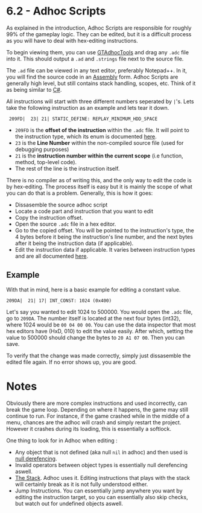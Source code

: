 # 6.2 - Adhoc Scripts

As explained in the introduction, Adhoc Scripts are responsible for roughly 99% of the gameplay logic. They can be edited, but it is a difficult process as you will have to deal with hex-editing instructions.

To begin viewing them, you can use [GTAdhocTools](https://github.com/Nenkai/GTAdhocTools) and drag any `.adc` file into it. This should output a `.ad` and `.strings` file next to the source file.

The `.ad` file can be viewed in any text editor, preferably Notepad++. In it, you will find the source code in an [Assembly](https://en.wikipedia.org/wiki/Assembly_language) form. Adhoc Scripts are generally high level, but still contains stack handling, scopes, etc. Think of it as being similar to [C#](https://en.wikipedia.org/wiki/C_Sharp_(programming_language)).

All instructions will start with three different numbers seperated by `|`'s. Lets take the following instruction as an example and lets tear it down.

     209FD|  23| 21| STATIC_DEFINE: REPLAY_MINIMUM_HDD_SPACE

* `209FD` is the **offset of the instruction** within the `.adc` file. It will point to the instruction type, which its enum is documented [here](https://github.com/Nenkai/GTAdhocTools/blob/27e40451d1ab2de8315b705e82f79c17c9cbb0b6/GTAdhocParser/AdhocCode.cs#L297).
* `23` is the **Line Number** within the non-compiled source file (used for debugging purposes)
* `21` is the **instruction number within the current scope** (i.e function, method, top-level code).
* The rest of the line is the instruction itself.

There is no compiler as of writing this, and the only way to edit the code is by hex-editing. The process itself is easy but it is mainly the scope of what you can do that is a problem. Generally, this is how it goes:
* Dissasemble the source adhoc script
* Locate a code part and instruction that you want to edit
* Copy the instruction offset.
* Open the source `.adc` file in a hex editor.
* Go to the copied offset. You will be pointed to the instruction's type, the 4 bytes before it being the instruction's line number, and the next bytes after it being the instruction data (if applicable).
* Edit the instruction data if applicable. It varies between instruction types and are all documented [here](https://github.com/Nenkai/GTAdhocTools/tree/master/GTAdhocParser/Instructions).

## Example
With that in mind, here is a basic example for editing a constant value.

    209DA|  21| 17| INT_CONST: 1024 (0x400)

Let's say you wanted to edit 1024 to 500000. You would open the `.adc` file, go to `209DA`. The number itself is located at the next four bytes (int32), where 1024 would be `00 04 00 00`. You can use the data inspector that most hex editors have (HxD, 010) to edit the value easily. After which, setting the value to 500000 should change the bytes to `20 A1 07 00`. Then you can save.

To verify that the change was made correctly, simply just dissasemble the edited file again. If no error shows up, you are good.

# Notes
Obviously there are more complex instructions and used incorrectly, can break the game loop. Depending on where it happens, the game may still continue to run. For instance, if the game crashed while in the middle of a menu, chances are the adhoc will crash and simply restart the project. However it crashes during its loading, this is essentially a softlock.

One thing to look for in Adhoc when editing :
* Any object that is not defined (aka null `nil` in adhoc) and then used is [null derefencing](https://en.wikipedia.org/wiki/Uninitialized_variable).
* Invalid operators between object types is essentially null derefencing aswell.
* [The Stack](https://en.wikipedia.org/wiki/Stack_machine). Adhoc uses it. Editing instructions that plays with the stack will certainly break as it is not fully understood either.
* Jump Instructions. You can essentially jump anywhere you want by editing the instruction target, so you can essentially also skip checks, but watch out for undefined objects aswell. 
